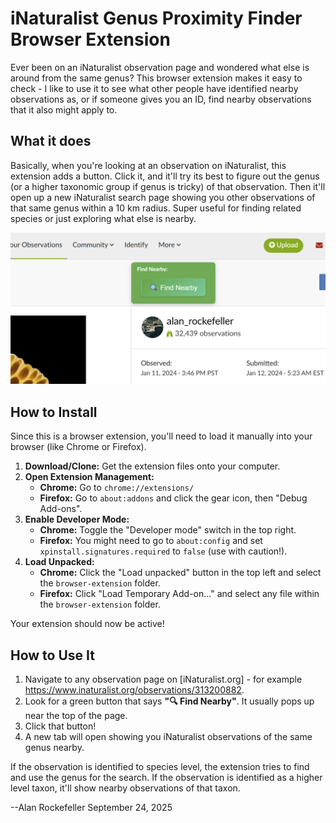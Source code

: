 # iNaturalist Genus Proximity Finder Browser Extension

Ever been on an iNaturalist observation page and wondered what else is around from the same genus?   This browser extension makes it easy to check - I like to use it to see what other people have identified nearby observations as, or if someone gives you an ID, find nearby observations that it also might apply to.


## What it does

Basically, when you're looking at an observation on iNaturalist, this extension adds a button. Click it, and it'll try its best to figure out the genus (or a higher taxonomic group if genus is tricky) of that observation. Then it'll open up a new iNaturalist search page showing you other observations of that same genus within a 10 km radius. Super useful for finding related species or just exploring what else is nearby.

![Screenshot](screenshot.jpg)

## How to Install

Since this is a browser extension, you'll need to load it manually into your browser (like Chrome or Firefox).

1.  **Download/Clone:** Get the extension files onto your computer.
2.  **Open Extension Management:**
    *   **Chrome:** Go to `chrome://extensions/`
    *   **Firefox:** Go to `about:addons` and click the gear icon, then "Debug Add-ons".
3.  **Enable Developer Mode:**
    *   **Chrome:** Toggle the "Developer mode" switch in the top right.
    *   **Firefox:** You might need to go to `about:config` and set `xpinstall.signatures.required` to `false` (use with caution!).
4.  **Load Unpacked:**
    *   **Chrome:** Click the "Load unpacked" button in the top left and select the `browser-extension` folder.
    *   **Firefox:** Click "Load Temporary Add-on..." and select any file within the `browser-extension` folder.

Your extension should now be active!

## How to Use It

1.  Navigate to any observation page on [iNaturalist.org] - for example https://www.inaturalist.org/observations/313200882.
2.  Look for a green button that says **"🔍 Find Nearby"**. It usually pops up near the top of the page.
3.  Click that button!
4.  A new tab will open showing you iNaturalist observations of the same genus nearby. 


If the observation is identified to species level, the extension tries to find and use the genus for the search. If the observation is identified as a higher level taxon, it'll show nearby observations of that taxon.



--Alan Rockefeller
September 24, 2025
